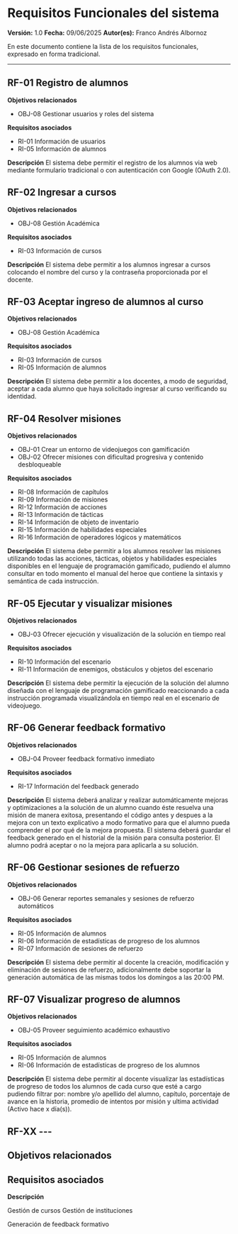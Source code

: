 # Requisitos Funcionales del sistema

**Versión:** 1.0
**Fecha:** 09/06/2025
**Autor(es):** Franco Andrés Albornoz

En este documento contiene la lista de los requisitos funcionales, expresado en forma tradicional.

---

## RF-01 Registro de alumnos
**Objetivos relacionados**
- OBJ-08 Gestionar usuarios y roles del sistema

**Requisitos asociados**
- RI-01 Información de usuarios
- RI-05 Información de alumnos

**Descripción**
El sistema debe permitir el registro de los alumnos via web mediante formulario tradicional o con autenticación con Google (OAuth 2.0).

## RF-02 Ingresar a cursos
**Objetivos relacionados**
- OBJ-08 Gestión Académica

**Requisitos asociados**
- RI-03 Información de cursos 

**Descripción**
El sistema debe permitir a los alumnos ingresar a cursos colocando el nombre del curso y la contraseña proporcionada por el docente.

## RF-03 Aceptar ingreso de alumnos al curso
**Objetivos relacionados**
- OBJ-08 Gestión Académica

**Requisitos asociados**
- RI-03 Información de cursos
- RI-05 Información de alumnos 

**Descripción**
El sistema debe permitir a los docentes, a modo de seguridad, aceptar a cada alumno que haya solicitado ingresar al curso verificando su identidad.

## RF-04 Resolver misiones
**Objetivos relacionados**
- OBJ-01 Crear un entorno de videojuegos con gamificación
- OBJ-02 Ofrecer misiones con dificultad progresiva y contenido desbloqueable

**Requisitos asociados**
- RI-08 Información de capítulos
- RI-09 Información de misiones
- RI-12 Información de acciones
- RI-13 Información de tácticas
- RI-14 Información de objeto de inventario
- RI-15 Información de habilidades especiales
- RI-16 Información de operadores lógicos y matemáticos

**Descripción**
El sistema debe permitir a los alumnos resolver las misiones utilizando todas las acciones, tácticas, objetos y habilidades especiales disponibles en el lenguaje de programación gamificado, pudiendo el alumno consultar en todo momento el manual del heroe que contiene la sintaxis y semántica de cada instrucción.

## RF-05 Ejecutar y visualizar misiones
**Objetivos relacionados**
- OBJ-03 Ofrecer ejecución y visualización de la solución en tiempo real

**Requisitos asociados**
- RI-10 Información del escenario
- RI-11 Información de enemigos, obstáculos y objetos del escenario

**Descripción**
El sistema debe permitir la ejecución de la solución del alumno diseñada con el lenguaje de programación gamificado reaccionando a cada instrucción programada visualizándola en tiempo real en el escenario de videojuego.

## RF-06 Generar feedback formativo
**Objetivos relacionados**
- OBJ-04 Proveer feedback formativo inmediato

**Requisitos asociados**
- RI-17 Información del feedback generado

**Descripción**
El sistema deberá analizar y realizar automáticamente mejoras y optimizaciones a la solución de un alumno cuando éste resuelva una misión de manera exitosa, presentando el código antes y despues a la mejora con un texto explicativo a modo formativo para que el alumno pueda comprender el por qué de la mejora propuesta. El sistema deberá guardar el feedback generado en el historial de la misión para consulta posterior. El alumno podrá aceptar o no la mejora para aplicarla a su solución.

## RF-06 Gestionar sesiones de refuerzo
**Objetivos relacionados**
- OBJ-06 Generar reportes semanales y sesiones de refuerzo automáticos

**Requisitos asociados**
- RI-05 Información de alumnos
- RI-06 Información de estadísticas de progreso de los alumnos
- RI-07 Información de sesiones de refuerzo

**Descripción**
El sistema debe permitir al docente la creación, modificación y eliminación de sesiones de refuerzo, adicionalmente debe soportar la generación automática de las mismas todos los domingos a las 20:00 PM.

## RF-07 Visualizar progreso de alumnos
**Objetivos relacionados**
- OBJ-05 Proveer seguimiento académico exhaustivo

**Requisitos asociados**
- RI-05 Información de alumnos
- RI-06 Información de estadísticas de progreso de los alumnos

**Descripción**
El sistema debe permitir al docente visualizar las estadísticas de progreso de todos los alumnos de cada curso que esté a cargo pudiendo filtrar por: nombre y/o apellido del alumno, capítulo, porcentaje de avance en la historia, promedio de intentos por misión y ultima actividad (Activo hace x día(s)).


## RF-XX ---
**Objetivos relacionados**
- 

**Requisitos asociados**
- 

**Descripción**


Gestión de cursos
Gestión de instituciones

Generación de feedback formativo
